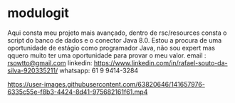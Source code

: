# modulogit
Aqui consta  meu projeto mais avançado, dentro de rsc/resources consta o script do banco de dados e o conector Java 8.0.
Estou a procura de uma oportunidade de estágio como programador Java, não sou expert mas qquero muito ter uma oportunidade para provar o meu valor.
email : rsowtto@gmail.com
linkedin: https://www.linkedin.com/in/rafael-souto-da-silva-920335211/
whatsapp: 61 9 9414-3284

https://user-images.githubusercontent.com/63820646/141657976-6335c55e-f8b3-4424-8d41-975682161f61.mp4

